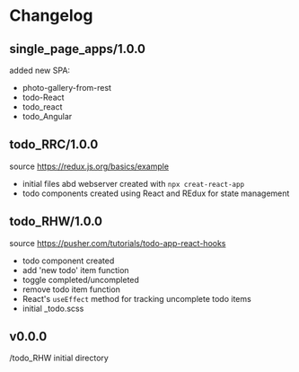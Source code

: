 # Changelog

## single_page_apps/1.0.0

added new SPA:
- photo-gallery-from-rest
- todo-React
- todo_react
- todo_Angular

## todo_RRC/1.0.0

source https://redux.js.org/basics/example

- initial files abd webserver created with ```npx creat-react-app```
- todo components created using React and REdux for state management

## todo_RHW/1.0.0

source https://pusher.com/tutorials/todo-app-react-hooks

- todo component created
- add 'new todo' item function
- toggle completed/uncompleted
- remove todo item function
- React's ```useEffect``` method for tracking uncomplete todo items
- initial _todo.scss

## v0.0.0
/todo_RHW
initial directory
